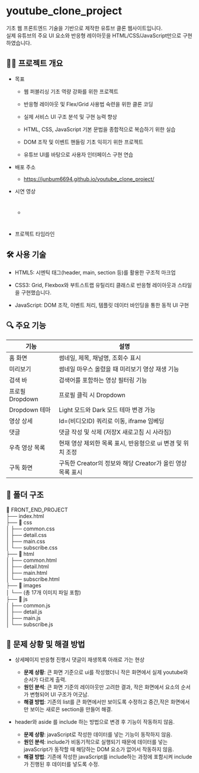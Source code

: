 # youtube_clone_project

기초 웹 프론트엔드 기술을 기반으로 제작한 유튜브 클론 웹사이트입니다.  
실제 유튜브의 주요 UI 요소와 반응형 레이아웃을 HTML/CSS/JavaScript만으로 구현하였습니다.

## 👩‍💻 프로젝트 개요

- 목표

  - 웹 퍼블리싱 기초 역량 강화를 위한 프로젝트

  - 반응형 레이아웃 및 Flex/Grid 사용법 숙련을 위한 클론 코딩

  - 실제 서비스 UI 구조 분석 및 구현 능력 향상

  - HTML, CSS, JavaScript 기본 문법을 종합적으로 복습하기 위한 실습

  - DOM 조작 및 이벤트 핸들링 기초 익히기 위한 프로젝트

  - 유튜브 UI를 바탕으로 사용자 인터페이스 구현 연습

- 배포 주소
  - https://junbum6694.github.io/youtube_clone_project/
- 시연 영상
  - #
- 프로젝트 타임라인

## 🛠️ 사용 기술

- HTML5: 시멘틱 태그(header, main, section 등)를 활용한 구조적 마크업

- CSS3: Grid, Flexbox와 부트스트랩 유틸리티 클래스로 반응형 레이아웃과 스타일을 구현했습니다.

- JavaScript: DOM 조작, 이벤트 처리, 템플릿 데이터 바인딩을 통한 동적 UI 구현

## 🔍 주요 기능

| 기능          | 설명                                      |
|-------------|-----------------------------------------|
| 홈 화면        | 썸네일, 제목, 채널명, 조회수 표시                    |
| 미리보기        | 썸네일 마우스 올렸을 때 미리보기 영상 재생 기능             |
| 검색 바        | 검색어를 포함하는 영상 필터링 기능                     |
| 프로필 Dropdown | 프로필 클릭 시 Dropdown                       |
| Dropdown 테마 | Light 모드와 Dark 모드 테마 변경 가능              |
| 영상 상세       | Id=(비디오ID) 쿼리로 이동, iframe 임베딩           |
| 댓글          | 댓글 작성 및 삭제 (저장X 새로고침 시 사라짐)             |
| 우측 영상 목록    | 현재 영상 제외한 목록 표시, 반응형으로 ui 변경 및 위치 조정    |
| 구독 화면       | 구독한 Creator의 정보와 해당 Creator가 올린 영상 목록 표시 |

## 🧱 폴더 구조

📁 FRONT_END_PROJECT  
├── index.html  
├── 📁 css  
│ ├── common.css  
│ ├── detail.css  
│ ├── main.css  
│ └── subscribe.css  
├── 📁 html  
│ ├── common.html  
│ ├── detail.html  
│ ├── main.html  
│ └── subscribe.html  
├── 📁 images  
│ └── (총 17개 이미지 파일 포함)  
├── 📁 js  
│ ├── common.js  
│ ├── detail.js  
│ ├── main.js  
│ └── subscribe.js

## 🎯 문제 상황 및 해결 방법

- 상세페이지 반응형 진행시 댓글이 재생목록 아래로 가는 현상
  - **문제 상황**: 큰 화면 기준으로 ui를 작성했더니 작은 화면에서 실제 youtube와 순서가 다르게 출력.
  - **원인 분석**: 큰 화면 기준의 레이아웃만 고려한 결과, 작은 화면에서 요소의 순서가 변형되어 UI 구조가 어긋남.
  - **해결 방법**: 기존의 list를 큰 화면에서만 보이도록 수정하고 중간,작은 화면에서만 보이는 새로은 section을 만들어 해결.


- header와 aside 를 include 하는 방법으로 변경 후 기능이 작동하지 않음.
  - **문제 상황**: javaScript로 작성한 데이터를 넣는 기능이 동작하지 않음.
  - **원인 분석**: include가 비동기적으로 실행되기 때문에 데이터를 넣는 javaScript가 동작할 때 해당하는 DOM 요소가 없어서 작동하지 않음.
  - **해결 방법**: 기존에 작성한 javaScript를 include하는 과정에 포함시켜 include가 진행된 후 데이터를 넣도록 수정.
